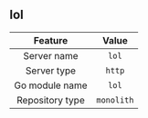 ## lol

| Feature             | Value          |
| :----------------: | :-----------: |
| Server name      |  `lol`   |
| Server type        |  `http`   |
| Go module name |  `lol`  |
| Repository type   |  `monolith`  |

